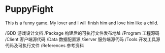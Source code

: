 # PuppyFight
This is a funny game. My lover and I will finish him and love him like a child.

/GDD 游戏设计文档
/Package 构建后的可执行文件发布地址
/Program 工程源码
    /Client 客户端源代码
    /Data 数据配置源
    /Server 服务端源代码
    /Tools 开发工具源代码及可执行文件
/References 参考资料
